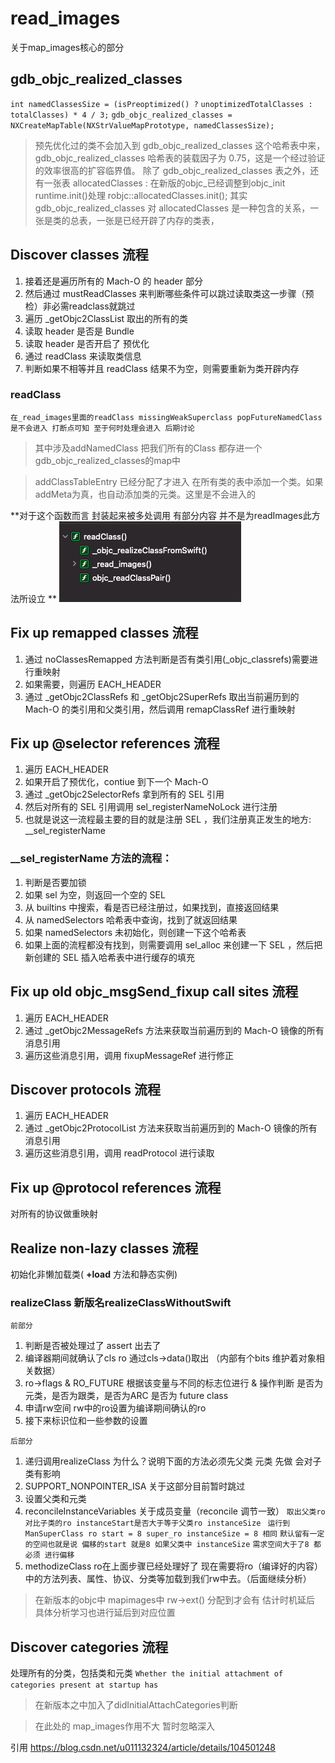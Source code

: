 #  read_images
关于map_images核心的部分
##  gdb_objc_realized_classes
`int namedClassesSize = (isPreoptimized() ?` 
`unoptimizedTotalClasses : totalClasses) * 4 / 3;`
`gdb_objc_realized_classes =
    NXCreateMapTable(NXStrValueMapPrototype, namedClassesSize);`

> 预先优化过的类不会加入到 gdb_objc_realized_classes 这个哈希表中来，
> gdb_objc_realized_classes 哈希表的装载因子为 0.75，这是一个经过验证的效率很高的扩容临界值。
> 除了 gdb_objc_realized_classes 表之外，还有一张表 allocatedClasses :
> 在新版的objc_已经调整到objc_init runtime.init()处理 robjc::allocatedClasses.init();
> 其实 gdb_objc_realized_classes 对 allocatedClasses 是一种包含的关系，一张是类的总表，一张是已经开辟了内存的类表，

## Discover classes 流程
1. 接着还是遍历所有的 Mach-O 的 header 部分
2. 然后通过 mustReadClasses 来判断哪些条件可以跳过读取类这一步骤（预检）非必需readclass就跳过
3. 遍历 _getObjc2ClassList 取出的所有的类
4. 读取 header 是否是 Bundle
5. 读取 header 是否开启了 预优化
6. 通过 readClass 来读取类信息
7. 判断如果不相等并且 readClass 结果不为空，则需要重新为类开辟内存

### readClass 
`在_read_images里面的readClass missingWeakSuperclass popFutureNamedClass `
`是不会进入 打断点可知 至于何时处理会进入 后期讨论`
> 其中涉及addNamedClass 把我们所有的Class 都存进一个gdb_objc_realized_classes的map中

> addClassTableEntry 已经分配了才进入 在所有类的表中添加一个类。如果addMeta为真，也自动添加类的元类。这里是不会进入的

**对于这个函数而言 封装起来被多处调用 有部分内容 并不是为readImages此方法所设立 **
![readClass_CallHierarchy.png](./../AllImages/readClass_CallHierarchy.png)
## Fix up remapped classes 流程
1. 通过 noClassesRemapped 方法判断是否有类引用(_objc_classrefs)需要进行重映射
2. 如果需要，则遍历 EACH_HEADER
3. 通过 _getObjc2ClassRefs 和 _getObjc2SuperRefs 取出当前遍历到的 Mach-O 的类引用和父类引用，然后调用 remapClassRef 进行重映射

## Fix up @selector references 流程
1. 遍历 EACH_HEADER
2. 如果开启了预优化，contiue 到下一个 Mach-O
3. 通过 _getObjc2SelectorRefs 拿到所有的 SEL 引用
4. 然后对所有的 SEL 引用调用 sel_registerNameNoLock 进行注册
5. 也就是说这一流程最主要的目的就是注册 SEL ，我们注册真正发生的地方: __sel_registerName
 
### __sel_registerName 方法的流程：
1. 判断是否要加锁
2. 如果 sel 为空，则返回一个空的 SEL
3. 从 builtins 中搜索，看是否已经注册过，如果找到，直接返回结果
4. 从 namedSelectors 哈希表中查询，找到了就返回结果
5. 如果 namedSelectors 未初始化，则创建一下这个哈希表
6. 如果上面的流程都没有找到，则需要调用 sel_alloc 来创建一下 SEL ，然后把新创建的 SEL 插入哈希表中进行缓存的填充

## Fix up old objc_msgSend_fixup call sites 流程
1. 遍历 EACH_HEADER
2. 通过 _getObjc2MessageRefs 方法来获取当前遍历到的 Mach-O 镜像的所有消息引用
3. 遍历这些消息引用，调用 fixupMessageRef 进行修正

## Discover protocols 流程
1. 遍历 EACH_HEADER
2. 通过 _getObjc2ProtocolList 方法来获取当前遍历到的 Mach-O 镜像的所有消息引用
3. 遍历这些消息引用，调用 readProtocol 进行读取

## Fix up @protocol references 流程
对所有的协议做重映射

## Realize non-lazy classes 流程
初始化非懒加载类( **+load** 方法和静态实例)

### realizeClass 新版名realizeClassWithoutSwift
`前部分`

1. 判断是否被处理过了 assert 出去了
2. 编译器期间就确认了cls ro 通过cls->data()取出 （内部有个bits 维护着对象相关数据）
3. ro->flags & RO_FUTURE 根据该变量与不同的标志位进行 & 操作判断 是否为元类，是否为跟类，是否为ARC 是否为 future class 
4. 申请rw空间 rw中的ro设置为编译期间确认的ro
5. 接下来标识位和一些参数的设置

`后部分`

1. 递归调用realizeClass 为什么？说明下面的方法必须先父类 元类 先做 会对子类有影响
2. SUPPORT_NONPOINTER_ISA 关于这部分目前暂时跳过
3. 设置父类和元类 
4. reconcileInstanceVariables 关于成员变量（reconcile 调节一致）
`取出父类ro对比子类的ro instanceStart是否大于等于父类ro instanceSize`
` 运行到 ManSuperClass ro start = 8 super_ro instanceSize = 8 相同` 
`默认留有一定的空间也就是说 偏移的start 就是8 如果父类中 instanceSize`
`需求空间大于了8 都必须 进行偏移`
5. methodizeClass ro在上面步骤已经处理好了 现在需要将ro（编译好的内容）中的方法列表、属性、协议、分类等加载到我们rw中去。（后面继续分析）

> 在新版本的objc中 mapimages中 rw->ext() 分配到才会有 估计时机延后 具体分析学习也进行延后到对应位置 

## Discover categories 流程
处理所有的分类，包括类和元类 
`Whether the initial attachment of categories present at startup has
`
> 在新版本之中加入了didInitialAttachCategories判断

> 在此处的 map_images作用不大 暂时忽略深入



引用 https://blog.csdn.net/u011132324/article/details/104501248
